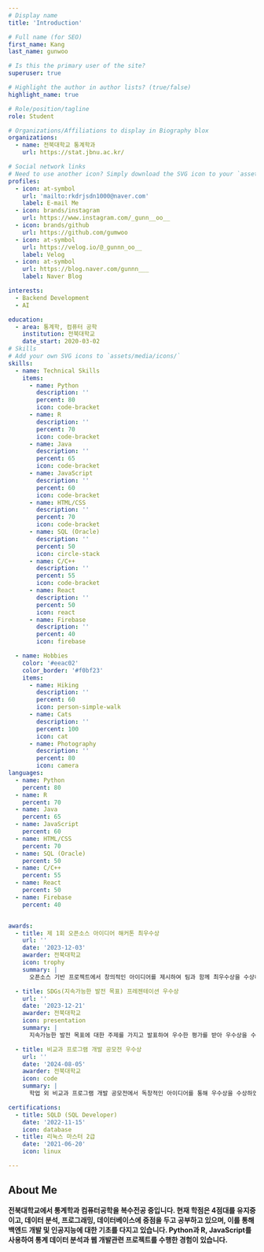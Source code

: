 ```yaml
---
# Display name
title: 'Introduction'

# Full name (for SEO)
first_name: Kang
last_name: gunwoo

# Is this the primary user of the site?
superuser: true

# Highlight the author in author lists? (true/false)
highlight_name: true

# Role/position/tagline
role: Student

# Organizations/Affiliations to display in Biography blox
organizations:
  - name: 전북대학교 통계학과
    url: https://stat.jbnu.ac.kr/

# Social network links
# Need to use another icon? Simply download the SVG icon to your `assets/media/icons/` folder.
profiles:
  - icon: at-symbol
    url: 'mailto:rkdrjsdn1000@naver.com'
    label: E-mail Me
  - icon: brands/instagram
    url: https://www.instagram.com/_gunn__oo__
  - icon: brands/github
    url: https://github.com/gumwoo
  - icon: at-symbol
    url: https://velog.io/@_gunnn_oo__
    label: Velog
  - icon: at-symbol
    url: https://blog.naver.com/gunnn___
    label: Naver Blog

interests:
  - Backend Development
  - AI

education:
  - area: 통계학, 컴퓨터 공학
    institution: 전북대학교
    date_start: 2020-03-02
# Skills
# Add your own SVG icons to `assets/media/icons/`
skills:
  - name: Technical Skills
    items:
      - name: Python
        description: ''
        percent: 80
        icon: code-bracket
      - name: R
        description: ''
        percent: 70
        icon: code-bracket
      - name: Java
        description: ''
        percent: 65
        icon: code-bracket
      - name: JavaScript
        description: ''
        percent: 60
        icon: code-bracket
      - name: HTML/CSS
        description: ''
        percent: 70
        icon: code-bracket
      - name: SQL (Oracle)
        description: ''
        percent: 50
        icon: circle-stack
      - name: C/C++
        description: ''
        percent: 55
        icon: code-bracket
      - name: React
        description: ''
        percent: 50
        icon: react
      - name: Firebase
        description: ''
        percent: 40
        icon: firebase

  - name: Hobbies
    color: '#eeac02'
    color_border: '#f0bf23'
    items:
      - name: Hiking
        description: ''
        percent: 60
        icon: person-simple-walk
      - name: Cats
        description: ''
        percent: 100
        icon: cat
      - name: Photography
        description: ''
        percent: 80
        icon: camera
languages:
  - name: Python
    percent: 80
  - name: R
    percent: 70
  - name: Java
    percent: 65
  - name: JavaScript
    percent: 60
  - name: HTML/CSS
    percent: 70
  - name: SQL (Oracle)
    percent: 50
  - name: C/C++
    percent: 55
  - name: React
    percent: 50
  - name: Firebase
    percent: 40


awards:
  - title: 제 1회 오픈소스 아이디어 해커톤 최우수상
    url: ''
    date: '2023-12-03'
    awarder: 전북대학교
    icon: trophy
    summary: |
      오픈소스 기반 프로젝트에서 창의적인 아이디어를 제시하여 팀과 함께 최우수상을 수상하였습니다.

  - title: SDGs(지속가능한 발전 목표) 프레젠테이션 우수상
    url: ''
    date: '2023-12-21'
    awarder: 전북대학교
    icon: presentation
    summary: |
      지속가능한 발전 목표에 대한 주제를 가지고 발표하여 우수한 평가를 받아 우수상을 수상하였습니다.

  - title: 비교과 프로그램 개발 공모전 우수상
    url: ''
    date: '2024-08-05'
    awarder: 전북대학교
    icon: code
    summary: |
      학업 외 비교과 프로그램 개발 공모전에서 독창적인 아이디어를 통해 우수상을 수상하였습니다.

certifications:
  - title: SQLD (SQL Developer)
    date: '2022-11-15'
    icon: database
  - title: 리눅스 마스터 2급
    date: '2021-06-20'
    icon: linux

---
```

## About Me

**전북대학교에서 통계학과 컴퓨터공학을 복수전공 중입니다. 현재 학점은 4점대를 유지중이고, 데이터 분석, 프로그래밍, 데이터베이스에 중점을 두고 공부하고 있으며, 이를 통해 백엔드 개발 및 인공지능에 대한 기초를 다지고 있습니다. 
Python과 R, JavaScript를 사용하여 통계 데이터 분석과 웹 개발관련 프로젝트를 수행한 경험이 있습니다.**
